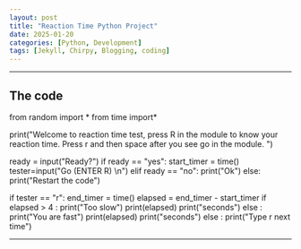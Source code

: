 ```yaml
---
layout: post
title: "Reaction Time Python Project"
date: 2025-01-20
categories: [Python, Development]
tags: [Jekyll, Chirpy, Blogging, coding]
---
```

---

## The code
from random import *
from time import* 

print("Welcome to reaction time test, press R in the module to know your reaction time. Press r and then space after you see go in the module. ")

ready = input("Ready?")
if ready == "yes":
    start_timer = time()
    tester=input("Go (ENTER R) \n")
elif ready == "no":
    print("Ok")
else:
    print("Restart the code")
    
if tester == "r":
    end_timer = time()
    elapsed = end_timer - start_timer
    if elapsed > 4 :
        print("Too slow")
        print(elapsed)
        print("seconds")
    else :
        print("You are fast")
        print(elapsed)
        print("seconds")
else :
    print("Type r next time")




---

